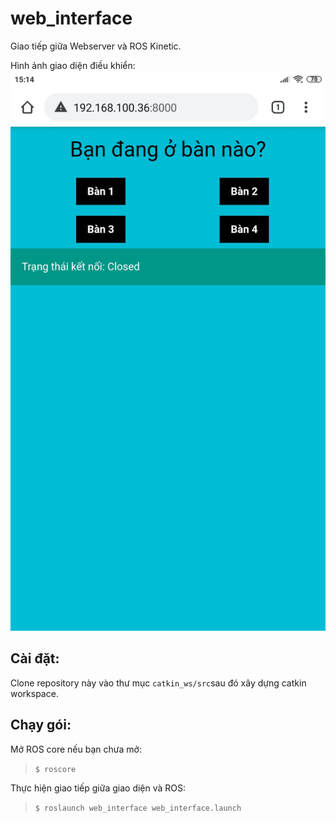 # web_interface

Giao tiếp giữa Webserver và ROS Kinetic.

Hình ảnh giao diện điều khiển:
![The demo image of interface](demo.jpg)

## Cài đặt:

Clone repository này vào thư mục `catkin_ws/src`sau đó xây dựng catkin workspace.

## Chạy gói:

Mở ROS core nếu bạn chưa mở:
> `$ roscore`

Thực hiện giao tiếp giữa giao diện và ROS:
> `$ roslaunch web_interface web_interface.launch`

